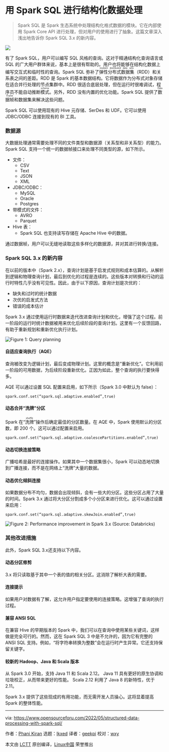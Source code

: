 [#]: subject: "Structured Data Processing with Spark SQL"
[#]: via: "https://www.opensourceforu.com/2022/05/structured-data-processing-with-spark-sql/"
[#]: author: "Phani Kiran https://www.opensourceforu.com/author/phani-kiran/"
[#]: collector: "lkxed"
[#]: translator: "geekpi"
[#]: reviewer: "wxy"
[#]: publisher: "wxy"
[#]: url: "https://linux.cn/article-14631-1.html"

用 Spark SQL 进行结构化数据处理
======

> Spark SQL 是 Spark 生态系统中处理结构化格式数据的模块。它在内部使用 Spark Core API 进行处理，但对用户的使用进行了抽象。这篇文章深入浅出地告诉你 Spark SQL 3.x 的新内容。

![](https://img.linux.net.cn/data/attachment/album/202205/24/093036xaf6kaz1auaf4a7s.jpg)

有了 Spark SQL，用户可以编写 SQL 风格的查询。这对于精通结构化查询语言或 SQL 的广大用户群体来说，基本上是很有帮助的。用户也将能够在结构化数据上编写交互式和临时性的查询。Spark SQL 弥补了<ruby>弹性分布式数据集<rt>resilient distributed data sets</rt></ruby>（RDD）和关系表之间的差距。RDD 是 Spark 的基本数据结构。它将数据作为分布式对象存储在适合并行处理的节点集群中。RDD 很适合底层处理，但在运行时很难调试，程序员不能自动推断<ruby>模式<rt>schema</rt></ruby>。另外，RDD 没有内置的优化功能。Spark SQL 提供了<ruby>数据帧<rt>DataFrame</rt></ruby>和数据集来解决这些问题。

Spark SQL 可以使用现有的 Hive 元存储、SerDes 和 UDF。它可以使用 JDBC/ODBC 连接到现有的 BI 工具。

### 数据源

大数据处理通常需要处理不同的文件类型和数据源（关系型和非关系型）的能力。Spark SQL 支持一个统一的数据帧接口来处理不同类型的源，如下所示。

* 文件：
    * CSV
    * Text
    * JSON
    * XML
* JDBC/ODBC：
    * MySQL
    * Oracle
    * Postgres
* 带模式的文件：
  * AVRO
  * Parquet
* Hive 表：
  * Spark SQL 也支持读写存储在 Apache Hive 中的数据。

通过数据帧，用户可以无缝地读取这些多样化的数据源，并对其进行转换/连接。

### Spark SQL 3.x 的新内容

在以前的版本中（Spark 2.x），查询计划是基于启发式规则和成本估算的。从解析到逻辑和物理查询计划，最后到优化的过程是连续的。这些版本对转换和行动的运行时特性几乎没有可见性。因此，由于以下原因，查询计划是次优的：

* 缺失和过时的统计数据
* 次优的启发式方法
* 错误的成本估计

Spark 3.x 通过使用运行时数据来迭代改进查询计划和优化，增强了这个过程。前一阶段的运行时统计数据被用来优化后续阶段的查询计划。这里有一个反馈回路，有助于重新规划和重新优化执行计划。

![Figure 1: Query planning][2]

#### 自适应查询执行（AQE）

查询被改变为逻辑计划，最后变成物理计划。这里的概念是“重新优化”。它利用前一阶段的可用数据，为后续阶段重新优化。正因为如此，整个查询的执行要快得多。

AQE 可以通过设置 SQL 配置来启用，如下所示（Spark 3.0 中默认为 false）：

```
spark.conf.set(“spark.sql.adaptive.enabled”,true)
```

#### 动态合并“洗牌”分区

Spark 在“<ruby>洗牌<rt>shuffle</rt></ruby>”操作后确定最佳的分区数量。在 AQE 中，Spark 使用默认的分区数，即 200 个。这可以通过配置来启用。

```
spark.conf.set(“spark.sql.adaptive.coalescePartitions.enabled”,true)
```

#### 动态切换连接策略

广播哈希是最好的连接操作。如果其中一个数据集很小，Spark 可以动态地切换到广播连接，而不是在网络上“洗牌”大量的数据。

#### 动态优化倾斜连接

如果数据分布不均匀，数据会出现倾斜，会有一些大的分区。这些分区占用了大量的时间。Spark 3.x 通过将大分区分割成多个小分区来进行优化。这可以通过设置来启用：

```
spark.conf.set(“spark.sql.adaptive.skewJoin.enabled”,true)
```

![Figure 2: Performance improvement in Spark 3.x (Source: Databricks)][3]

### 其他改进措施

此外，Spark SQL 3.x还支持以下内容。

#### 动态分区修剪

3.x 将只读取基于其中一个表的值的相关分区。这消除了解析大表的需要。

#### 连接提示

如果用户对数据有了解，这允许用户指定要使用的连接策略。这增强了查询的执行过程。

#### 兼容 ANSI SQL

在兼容 Hive 的早期版本的 Spark 中，我们可以在查询中使用某些关键词，这样做是完全可行的。然而，这在 Spark SQL 3 中是不允许的，因为它有完整的 ANSI SQL 支持。例如，“将字符串转换为整数”会在运行时产生异常。它还支持保留关键字。

#### 较新的 Hadoop、Java 和 Scala 版本

从 Spark 3.0 开始，支持 Java 11 和 Scala 2.12。 Java 11 具有更好的原生协调和垃圾校正，从而带来更好的性能。 Scala 2.12 利用了 Java 8 的新特性，优于 2.11。

Spark 3.x 提供了这些现成的有用功能，而无需开发人员操心。这将显着提高 Spark 的整体性能。

--------------------------------------------------------------------------------

via: https://www.opensourceforu.com/2022/05/structured-data-processing-with-spark-sql/

作者：[Phani Kiran][a]
选题：[lkxed][b]
译者：[geekpi](https://github.com/geekpi)
校对：[wxy](https://github.com/wxy)

本文由 [LCTT](https://github.com/LCTT/TranslateProject) 原创编译，[Linux中国](https://linux.cn/) 荣誉推出

[a]: https://www.opensourceforu.com/author/phani-kiran/
[b]: https://github.com/lkxed
[1]: https://www.opensourceforu.com/wp-content/uploads/2022/04/Spark-SQL-Data-cluster.jpg
[2]: https://www.opensourceforu.com/wp-content/uploads/2022/04/Figure-1-Query-planning.jpg
[3]: https://www.opensourceforu.com/wp-content/uploads/2022/04/Figure-2-Performance-improvement-in-Spark-3.x-Source-Databricks.jpg
